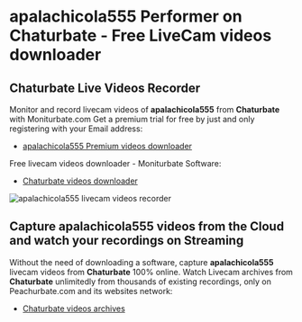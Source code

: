 # apalachicola555 Performer on Chaturbate - Free LiveCam videos downloader

## Chaturbate Live Videos Recorder

Monitor and record livecam videos of **apalachicola555** from **Chaturbate** with Moniturbate.com
Get a premium trial for free by just and only registering with your Email address:
* [apalachicola555 Premium videos downloader](https://moniturbate.com/request-demo-licence-key.html)

Free livecam videos downloader - Moniturbate Software:
* [Chaturbate videos downloader](https://moniturbate.com/moniturbate-download-software.html)

![apalachicola555 livecam videos recorder](https://peachurnet.com/templates/moniturbate-software.png)


## Capture apalachicola555 videos from the Cloud and watch your recordings on Streaming

Without the need of downloading a software, capture **apalachicola555** livecam videos from **Chaturbate** 100% online.
Watch Livecam archives from **Chaturbate** unlimitedly from thousands of existing recordings, only on Peachurbate.com and its websites network:
* [Chaturbate videos archives](https://peachurnet.com/)